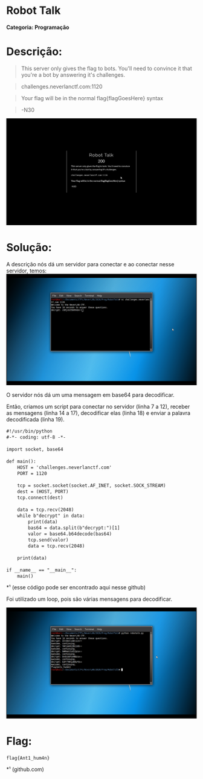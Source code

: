 # Robot Talk

**Categoria: Programação**

# Descrição:
>This server only gives the flag to bots. You'll need to convince it that you're a bot by answering it's challenges.

>challenges.neverlanctf.com:1120

>Your flag will be in the normal flag{flagGoesHere} syntax

 >   -N30


![RobotTalk - Chall](robottalk_chall.png)

# Solução:
A descrição nós dá um servidor para conectar e ao conectar nesse servidor, temos:
![RobotTalk - Servidor](robottalk_1.png)

O servidor nós dá um uma mensagem em base64 para decodificar.

Então, criamos um script para conectar no servidor (linha 7 a 12), receber as mensagens (linha 14 a 17), decodificar elas (linha 18) e enviar a palavra decodificada (linha 19).

```
#!/usr/bin/python
#-*- coding: utf-8 -*-

import socket, base64

def main():
	HOST = 'challenges.neverlanctf.com'
	PORT = 1120

	tcp = socket.socket(socket.AF_INET, socket.SOCK_STREAM)
	dest = (HOST, PORT)
	tcp.connect(dest)

	data = tcp.recv(2048)
	while b"decrypt" in data:
		print(data)
		bas64 = data.split(b"decrypt:")[1]
		valor = base64.b64decode(bas64)
		tcp.send(valor)
		data = tcp.recv(2048)

	print(data)

if __name__ == "__main__":
	main()
```
*¹ (esse código pode ser encontrado aqui nesse github)

Foi utilizado um loop, pois são várias mensagens para decodificar.

![RobotTalk - Flag](robottalk_2.png)

# Flag:
```flag{Ant1_hum4n}```

*¹ (github.com)
